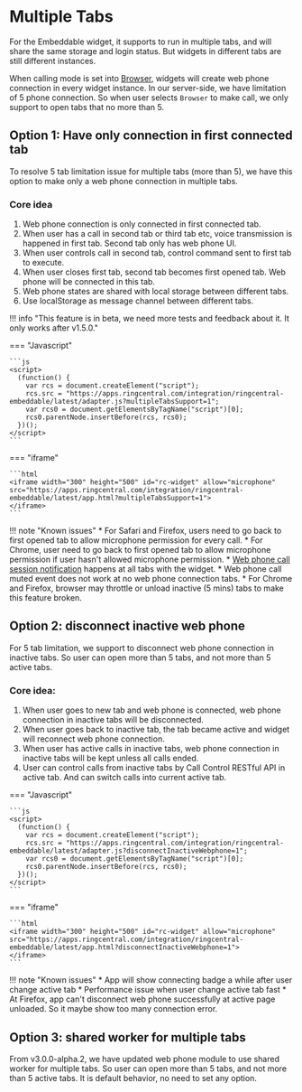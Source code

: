 # Multiple Tabs

For the Embeddable widget, it supports to run in multiple tabs, and will share the same storage and login status. But widgets in different tabs are still different instances. 

When calling mode is set into [Browser](call-settings.md), widgets will create web phone connection in every widget instance. In our server-side, we have limitation of 5 phone connection. So when user selects `Browser` to make call, we only support to open tabs that no more than 5.

## Option 1: Have only connection in first connected tab

To resolve 5 tab limitation issue for multiple tabs (more than 5), we have this option to make only a web phone connection in multiple tabs.

### Core idea

1. Web phone connection is only connected in first connected tab.
2. When user has a call in second tab or third tab etc, voice transmission is happened in first tab. Second tab only has web phone UI.
3. When user controls call in second tab, control command sent to first tab to execute.
4. When user closes first tab, second tab becomes first opened tab. Web phone will be connected in this tab.
5. Web phone states are shared with local storage between different tabs.
6. Use localStorage as message channel between different tabs.

!!! info "This feature is in beta, we need more tests and feedback about it. It only works after v1.5.0."

=== "Javascript"

    ```js
    <script>
      (function() {
        var rcs = document.createElement("script");
        rcs.src = "https://apps.ringcentral.com/integration/ringcentral-embeddable/latest/adapter.js?multipleTabsSupport=1";
        var rcs0 = document.getElementsByTagName("script")[0];
        rcs0.parentNode.insertBefore(rcs, rcs0);
      })();
    </script>
    ```

=== "iframe"

    ```html
    <iframe width="300" height="500" id="rc-widget" allow="microphone" src="https://apps.ringcentral.com/integration/ringcentral-embeddable/latest/app.html?multipleTabsSupport=1">
    </iframe>
    ```

!!! note "Known issues"
    * For Safari and Firefox, users need to go back to first opened tab to allow microphone permission for every call.
    * For Chrome, user need to go back to first opened tab to allow microphone permission if user hasn't allowed microphone permission.
    * [Web phone call session notification](../integration/events.md#web-phone-call-event) happens at all tabs with the widget.
    * Web phone call muted event does not work at no web phone connection tabs. 
    * For Chrome and Firefox, browser may throttle or unload inactive (5 mins) tabs to make this feature broken.

## Option 2: disconnect inactive web phone

For 5 tab limitation, we support to disconnect web phone connection in inactive tabs. So user can open more than 5 tabs, and not more than 5 active tabs. 

### Core idea:

1. When user goes to new tab and web phone is connected, web phone connection in inactive tabs will be disconnected.
2. When user goes back to inactive tab, the tab became active and widget will reconnect web phone connection.
3. When user has active calls in inactive tabs, web phone connection in inactive tabs will be kept unless all calls ended.
4. User can control calls from inactive tabs by Call Control RESTful API in active tab. And can switch calls into current active tab.

=== "Javascript"

    ```js
    <script>
      (function() {
        var rcs = document.createElement("script");
        rcs.src = "https://apps.ringcentral.com/integration/ringcentral-embeddable/latest/adapter.js?disconnectInactiveWebphone=1";
        var rcs0 = document.getElementsByTagName("script")[0];
        rcs0.parentNode.insertBefore(rcs, rcs0);
      })();
    </script>
    ```

=== "iframe"

    ```html
    <iframe width="300" height="500" id="rc-widget" allow="microphone" src="https://apps.ringcentral.com/integration/ringcentral-embeddable/latest/app.html?disconnectInactiveWebphone=1">
    </iframe>
    ```

!!! note "Known issues"
    * App will show connecting badge a while after user change active tab
    * Performance issue when user change active tab fast
    * At Firefox, app can't disconnect web phone successfully at active page unloaded. So it maybe show too many connection error.

## Option 3: shared worker for multiple tabs

From v3.0.0-alpha.2, we have updated web phone module to use shared worker for multiple tabs. So user can open more than 5 tabs, and not more than 5 active tabs. It is default behavior, no need to set any option.